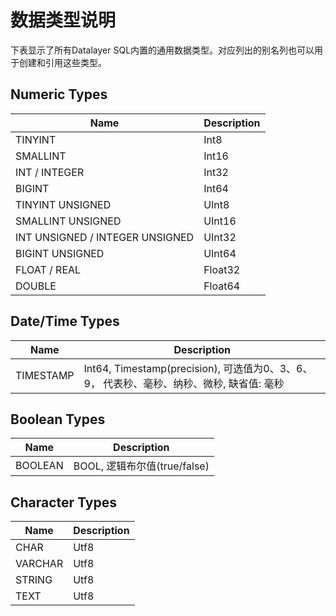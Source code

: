 # 数据类型说明
下表显示了所有Datalayer SQL内置的通用数据类型。对应列出的别名列也可以用于创建和引用这些类型。

## Numeric Types
|  Name                             | Description                                                                         |
|  -------------                    |------------------------------------------------------------------------------------ |
| TINYINT                           | Int8                                                                                |
| SMALLINT                          | Int16                                                                               |
| INT / INTEGER                     | Int32                                                                               |
| BIGINT                            | Int64                                                                               |
| TINYINT UNSIGNED                  | UInt8                                                                               |
| SMALLINT UNSIGNED                 | UInt16                                                                              |
| INT UNSIGNED / INTEGER UNSIGNED   | UInt32                                                                              |
| BIGINT UNSIGNED                   | UInt64                                                                              |
| FLOAT / REAL                      | Float32                                                                             |
| DOUBLE                            | Float64                                                                             |

## Date/Time Types
|  Name                             | Description                                                                         |
|  -------------                    |-----------------------------------------------------------------------------------  |
| TIMESTAMP                         | Int64, Timestamp(precision), 可选值为0、3、6、9， 代表秒、毫秒、纳秒、微秒, 缺省值: 毫秒     |

## Boolean Types
|  Name                             | Description                                                                         |
|  -------------                    |----------------------------------------------------------------------------------   |
| BOOLEAN                           | BOOL, 逻辑布尔值(true/false)                                                          |


## Character Types
|  Name                             | Description                                                                         |
|  -------------                    |----------------------------------------------------------------------------------   |
| CHAR                              | Utf8                                                                                |
| VARCHAR                           | Utf8                                                                                |
| STRING                            | Utf8                                                                                |
| TEXT                              | Utf8                                                                                |

